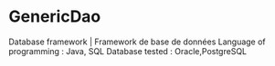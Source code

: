 # GenericDao
Database framework | Framework de base de données
Language of programming : Java, SQL
Database tested : Oracle,PostgreSQL
